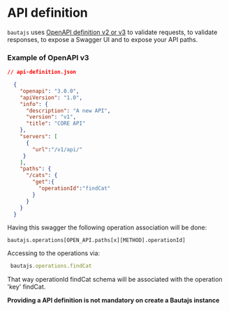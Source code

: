 # API definition

`bautajs` uses [OpenAPI definition v2 or v3](https://github.com/OAI/OpenAPI-Specification/blob/master/versions/3.0.0.md)  to validate requests, to validate responses, to expose a Swagger UI and to expose your API paths.

### Example of OpenAPI v3

```json
// api-definition.json

  {
    "openapi": "3.0.0",
    "apiVersion": "1.0",
    "info": {
      "description": "A new API",
      "version": "v1",
      "title": "CORE API"
    },
    "servers": [
      {
        "url":"/v1/api/"
     }
    ],
    "paths": {
      "/cats": {
        "get":{
          "operationId":"findCat"
        }
      }
    }
  }
```

Having this swagger the following operation association will be done:

`bautajs.operations[OPEN_API.paths[x][METHOD].operationId]`

Accessing to the operations via:

```js
 bautajs.operations.findCat
```

That way operationId findCat schema will be associated with the operation 'key' findCat.

**Providing a API definition is not mandatory on create a Bautajs instance**